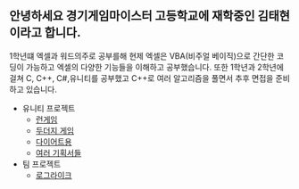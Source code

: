 ## **안녕하세요 경기게임마이스터 고등학교에 재학중인 김태현이라고 합니다.**
1학년떄 엑셀과 워드의주로 공부를해 현제 엑셀은 VBA(비주얼 베이직)으로 간단한 코딩이 가능하고 엑셀의 다양한 기능들을 이해하고 공부했습니다. 또한 1학년과 2학년에 걸쳐 C, C++, C#,유니티를 공부했고 C++로 여러 알고리즘을 풀면서 추후 면접을 준비하고 있습니다.

* 유니티 프로젝트
  * [런게임](https://github.com/teahyen/SlidGame)
  * [두더지 게임](https://github.com/teahyen/2D_with_Suan)
  * [다이어트용](https://github.com/teahyen/DiteDragon)
  * [여러 기획서들](https://github.com/teahyen/My_plan)
* 팀 프로젝트
  * [로그라이크](https://github.com/teahyen/Loglike)
